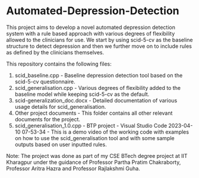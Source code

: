 # Automated-Depression-Detection
This project aims to develop a novel automated depression detection system with a rule based approach with various degrees of flexibility allowed to the clinicians for use.
We start by using scid-5-cv as the baseline structure to detect depression and then we further move on to include rules as defined by the clinicians themselves.

This repository contains the following files:
1. scid_baseline.cpp - Baseline depression detection tool based on the scid-5-cv questionnaire.
2. scid_generalisation.cpp - Various degrees of flexibility added to the baseline model while keeping scid-5-cv as the default.
3. scid-generalization_doc.docx - Detailed documentation of various usage details for scid_generalisation.
4. Other project documents - This folder contains all other relevant documents for the project.
5. scid_generalisation_1.0.cpp - BTP project - Visual Studio Code 2023-04-10 07-53-34 - This is a demo video of the working code with examples on how to use the scid_generalisation tool and with some sample outputs based on user inputted rules.

Note: The project was done as part of my CSE BTech degree project at IIT Kharagpur under the guidance of Professor Partha Pratim Chakraborty, Professor Aritra Hazra and Professor Rajlakshmi Guha.
